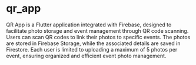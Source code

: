 # qr_app

QR App is a Flutter application integrated with Firebase, designed to facilitate photo storage and event management through QR code scanning. Users can scan QR codes to link their photos to specific events. The photos are stored in Firebase Storage, while the associated details are saved in Firestore. Each user is limited to uploading a maximum of 5 photos per event, ensuring organized and efficient event photo management.
